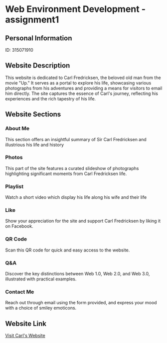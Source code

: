 # Web Environment Development - assignment1

## Personal Information

ID: 315071910

## Website Description

This website is dedicated to Carl Fredricksen, the beloved old man from the movie "Up." It serves as a portal to explore his life, showcasing various photographs from his adventures and providing a means for visitors to email him directly. The site captures the essence of Carl's journey, reflecting his experiences and the rich tapestry of his life.

## Website Sections
### About Me
This section offers an insightful summary of Sir Carl Fredricksen and illustrious his life and history
### Photos
This part of the site features a curated slideshow of photographs highlighting significant moments from Carl Fredricksen life.
### Playlist
Watch a short video which display his life along his wife and their life
### Like
Show your appreciation for the site and support Carl Fredricksen by liking it on Facebook.
### QR Code
Scan this QR code for quick and easy access to the website.
### Q&A
Discover the key distinctions between Web 1.0, Web 2.0, and Web 3.0, illustrated with practical examples.
### Contact Me
Reach out through email using the form provided, and express your mood with a choice of smiley emoticons.


## Website Link

[Visit Carl's Website](https://wed-2023.github.io/315071910/)
